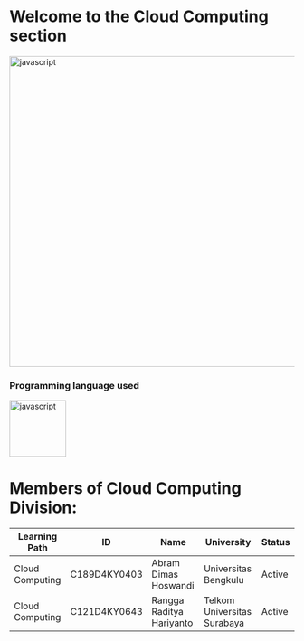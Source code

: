 # **Welcome to the Cloud Computing section**
<img src="https://github.com/Recyclopedia/cloud-computing/assets/98729562/384915ce-5cab-46ec-b474-b1be95c5dfd6" alt="javascript" width="850" height="550">

<h3> Programming language used </h3>
<img src="https://github.com/Recyclopedia/Cloud-Computing/assets/98729562/922f7aee-6aa8-4909-ae36-28d22e2e41f3" alt="javascript" width="100" height="100">


# **Members of Cloud Computing Division**:
| Learning Path | ID |  Name | University | Status |
| --- | --- |  --- | --- |  --- |
| Cloud Computing | C189D4KY0403 |  Abram Dimas Hoswandi | Universitas Bengkulu |  Active |
| Cloud Computing | C121D4KY0643 |  Rangga Raditya Hariyanto | Telkom Universitas Surabaya |  Active |
